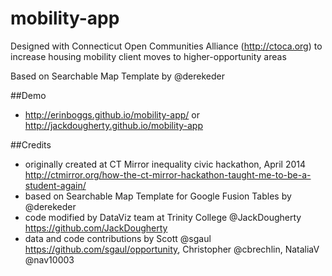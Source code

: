 mobility-app
============
Designed with Connecticut Open Communities Alliance (http://ctoca.org) to increase housing mobility client moves to higher-opportunity areas

Based on Searchable Map Template by @derekeder

##Demo
- http://erinboggs.github.io/mobility-app/ or http://jackdougherty.github.io/mobility-app

##Credits
- originally created at CT Mirror inequality civic hackathon, April 2014 http://ctmirror.org/how-the-ct-mirror-hackathon-taught-me-to-be-a-student-again/
- based on Searchable Map Template for Google Fusion Tables by @derekeder
- code modified by DataViz team at Trinity College @JackDougherty https://github.com/JackDougherty 
- data and code contributions by Scott @sgaul https://github.com/sgaul/opportunity, Christopher @cbrechlin, NataliaV @nav10003
